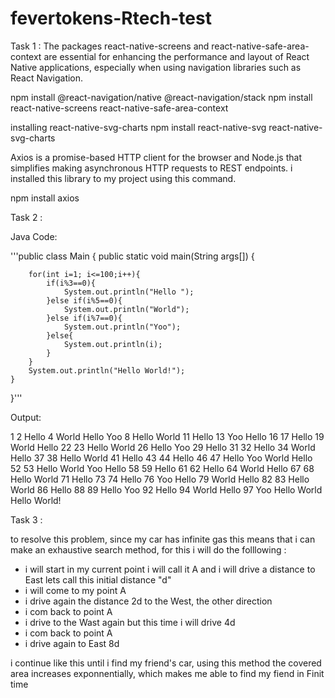 # fevertokens-Rtech-test


Task 1 :
The packages react-native-screens and react-native-safe-area-context are essential for enhancing the performance and layout of React Native applications, 
especially when using navigation libraries such as React Navigation.

npm install @react-navigation/native @react-navigation/stack
npm install react-native-screens react-native-safe-area-context

installing react-native-svg-charts 
npm install react-native-svg react-native-svg-charts

Axios is a promise-based HTTP client for the browser and Node.js that simplifies making asynchronous HTTP requests to REST endpoints.
i installed this library to my project using this command.

npm install axios




Task 2 :

Java Code:

'''public class Main {
    public static void main(String args[]) {
        
        for(int i=1; i<=100;i++){
            if(i%3==0){
                System.out.println("Hello ");
            }else if(i%5==0){
                System.out.println("World");
            }else if(i%7==0){
                System.out.println("Yoo");
            }else{
                System.out.println(i);
            }
        }
        System.out.println("Hello World!");
    }
}'''

Output:

1
2
Hello 
4
World
Hello 
Yoo
8
Hello 
World
11
Hello 
13
Yoo
Hello 
16
17
Hello 
19
World
Hello 
22
23
Hello 
World
26
Hello 
Yoo
29
Hello 
31
32
Hello 
34
World
Hello 
37
38
Hello 
World
41
Hello 
43
44
Hello 
46
47
Hello 
Yoo
World
Hello 
52
53
Hello 
World
Yoo
Hello 
58
59
Hello 
61
62
Hello 
64
World
Hello 
67
68
Hello 
World
71
Hello 
73
74
Hello 
76
Yoo
Hello 
79
World
Hello 
82
83
Hello 
World
86
Hello 
88
89
Hello 
Yoo
92
Hello 
94
World
Hello 
97
Yoo
Hello 
World
Hello World!



Task 3 :

to resolve this problem, since my car  has infinite gas this means that i can make an exhaustive search method, for this i will do the folllowing :
- i will start in my current point i will call it A  and i will drive a distance   to East lets call this initial distance "d"
- i will come to my point A 
- i drive again the distance 2d  to the West, the other direction
- i com back to point A
- i drive to the Wast again but this time i will drive 4d 
- i com back to point A
- i drive again to East 8d 

i continue like this until i find my friend's car, using this method  the covered area increases exponnentially, which makes me able to find my fiend in  Finit time




